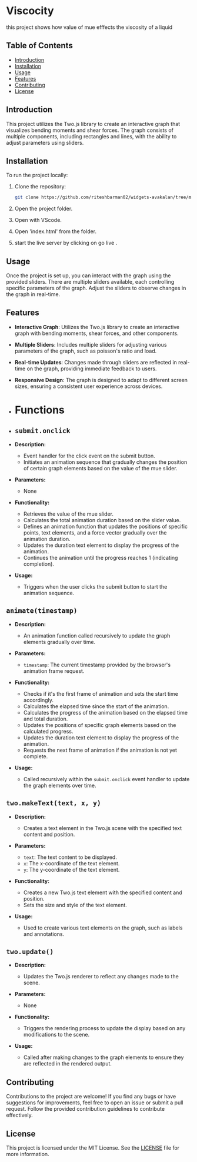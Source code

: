 # Viscocity
this project shows how value of mue efffects the viscosity of a liquid

## Table of Contents
- [Introduction](#introduction)
- [Installation](#installation)
- [Usage](#usage)
- [Features](#features)
- [Contributing](#contributing)
- [License](#license)

## Introduction

This project utilizes the Two.js library to create an interactive graph that visualizes bending moments and shear forces. The graph consists of multiple components, including rectangles and lines, with the ability to adjust parameters using sliders.

## Installation

To run the project locally:

1. Clone the repository:
    ```bash
    git clone https://github.com/riteshbarman02/widgets-avakalan/tree/master/widget03-viscosity
    ```

2. Open the project folder.

3. Open with VScode.

4. Open 'index.html' from the folder.

5. start the live server by clicking on go live .

## Usage

Once the project is set up, you can interact with the graph using the provided sliders. There are multiple sliders available, each controlling specific parameters of the graph. Adjust the sliders to observe changes in the graph in real-time.

## Features

- **Interactive Graph**: Utilizes the Two.js library to create an interactive graph with bending moments, shear forces, and other components.
- **Multiple Sliders**: Includes multiple sliders for adjusting various parameters of the graph, such as poisson's ratio and load.
- **Real-time Updates**: Changes made through sliders are reflected in real-time on the graph, providing immediate feedback to users.
- **Responsive Design**: The graph is designed to adapt to different screen sizes, ensuring a consistent user experience across devices.

- # Functions
- ## `submit.onclick`

- **Description:**
  - Event handler for the click event on the submit button.
  - Initiates an animation sequence that gradually changes the position of certain graph elements based on the value of the mue slider.

- **Parameters:**
  - None

- **Functionality:**
  - Retrieves the value of the mue slider.
  - Calculates the total animation duration based on the slider value.
  - Defines an animation function that updates the positions of specific points, text elements, and a force vector gradually over the animation duration.
  - Updates the duration text element to display the progress of the animation.
  - Continues the animation until the progress reaches 1 (indicating completion).

- **Usage:**
  - Triggers when the user clicks the submit button to start the animation sequence.

## `animate(timestamp)`

- **Description:**
  - An animation function called recursively to update the graph elements gradually over time.
  
- **Parameters:**
  - `timestamp`: The current timestamp provided by the browser's animation frame request.

- **Functionality:**
  - Checks if it's the first frame of animation and sets the start time accordingly.
  - Calculates the elapsed time since the start of the animation.
  - Calculates the progress of the animation based on the elapsed time and total duration.
  - Updates the positions of specific graph elements based on the calculated progress.
  - Updates the duration text element to display the progress of the animation.
  - Requests the next frame of animation if the animation is not yet complete.

- **Usage:**
  - Called recursively within the `submit.onclick` event handler to update the graph elements over time.

## `two.makeText(text, x, y)`

- **Description:**
  - Creates a text element in the Two.js scene with the specified text content and position.

- **Parameters:**
  - `text`: The text content to be displayed.
  - `x`: The x-coordinate of the text element.
  - `y`: The y-coordinate of the text element.

- **Functionality:**
  - Creates a new Two.js text element with the specified content and position.
  - Sets the size and style of the text element.

- **Usage:**
  - Used to create various text elements on the graph, such as labels and annotations.

## `two.update()`

- **Description:**
  - Updates the Two.js renderer to reflect any changes made to the scene.

- **Parameters:**
  - None

- **Functionality:**
  - Triggers the rendering process to update the display based on any modifications to the scene.

- **Usage:**
  - Called after making changes to the graph elements to ensure they are reflected in the rendered output.


## Contributing

Contributions to the project are welcome! If you find any bugs or have suggestions for improvements, feel free to open an issue or submit a pull request. Follow the provided contribution guidelines to contribute effectively.

## License

This project is licensed under the MIT License. See the [LICENSE](LICENSE) file for more information.
